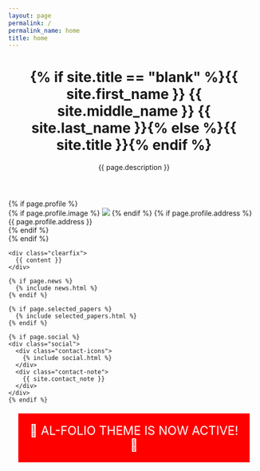 ```yaml
---
layout: page
permalink: /
permalink_name: home
title: home
---
```


<div class="post">

  <header class="post-header">
    <h1 class="post-title">
     {% if site.title == "blank" %}<span class="font-weight-bold">{{ site.first_name }}</span> {{ site.middle_name }} {{ site.last_name }}{% else %}{{ site.title }}{% endif %}
    </h1>
     <p class="desc">{{ page.description }}</p>
  </header>

  <article>
    {% if page.profile %}
    <div class="profile float-{% if page.profile.align == 'left' %}left{% else %}right{% endif %}">
      {% if page.profile.image %}
        <img class="img-fluid z-depth-1 rounded" src="{{ page.profile.image | prepend: '/assets/img/' | relative_url }}">
      {% endif %}
      {% if page.profile.address %}
        <div class="address">
          {{ page.profile.address }}
        </div>
      {% endif %}
    </div>
    {% endif %}

    <div class="clearfix">
      {{ content }}
    </div>

    {% if page.news %}
      {% include news.html %}
    {% endif %}

    {% if page.selected_papers %}
      {% include selected_papers.html %}
    {% endif %}

    {% if page.social %}
    <div class="social">
      <div class="contact-icons">
        {% include social.html %}
      </div>
      <div class="contact-note">
        {{ site.contact_note }}
      </div>
    </div>
    {% endif %}
  </article>

</div>

<!-- TEST: AL-FOLIO THEME IS WORKING! -->
<div style="background: red; color: white; padding: 20px; margin: 20px; text-align: center; font-size: 24px;">
  🎉 AL-FOLIO THEME IS NOW ACTIVE! 🎉
</div>
